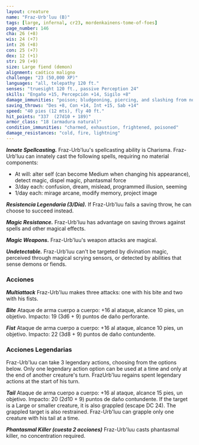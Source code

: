 ```yaml
---
layout: creature
name: "Fraz-Urb'luu (B)"
tags: [large, infernal, cr23, mordenkainens-tome-of-foes]
page_number: 146
cha: 26 (+8)
wis: 24 (+7)
int: 26 (+8)
con: 25 (+7)
dex: 12 (+1)
str: 29 (+9)
size: Large fiend (demon)
alignment: caótico maligno
challenge: "23 (50,000 XP)"
languages: "all, telepathy 120 ft."
senses: "truesight 120 ft., passive Perception 24"
skills: "Engaño +15, Percepción +14, Sigilo +8"
damage_immunities: "poison; bludgeoning, piercing, and slashing from nonmagical attacks"
saving_throws: "Des +8, Con +14, Int +15, Sab +14"
speed: "40 pies (12 mts), fly 40 ft."
hit_points: "337  (27d10 + 189)"
armor_class: "18 (armadura natural)"
condition_immunities: "charmed, exhaustion, frightened, poisoned"
damage_resistances: "cold, fire, lightning"
---
```


***Innate Spellcasting.*** Fraz-Urb'luu's spellcasting ability is Charisma. Fraz-Urb'luu can innately cast the following spells, requiring no material components:
* At will: alter self (can become Medium when changing his appearance), detect magic, dispel magic, phantasmal force
* 3/day each: confusion, dream, mislead, programmed illusion, seeming
* 1/day each: mirage arcane, modify memory, project image

***Resistencia Legendaria (3/Día).*** If Fraz-Urb'luu fails a saving throw, he can choose to succeed instead.

***Magic Resistance.*** Fraz-Urb'luu has advantage on saving throws against spells and other magical effects.

***Magic Weapons.*** Fraz-Urb'luu's weapon attacks are magical.

***Undetectable.*** Fraz-Urb'luu can't be targeted by divination magic, perceived through magical scrying sensors, or detected by abilities that sense demons or fiends.

### Acciones

***Multiattack*** Fraz-Urb'luu makes three attacks: one with his bite and two with his fists.

***Bite*** Ataque de arma cuerpo a cuerpo: +16 al ataque, alcance 10 pies, un objetivo. Impacto: 19 (3d6 + 9) puntos de daño perforante.

***Fist*** Ataque de arma cuerpo a cuerpo: +16 al ataque, alcance 10 pies, un objetivo. Impacto: 22 (3d8 + 9) puntos de daño contundente.

### Acciones Legendarias

Fraz-Urb'luu can take 3 legendary actions, choosing from the options below. Only one legendary action option can be used at a time and only at the end of another creature's turn. FrazUrb'luu regains spent legendary actions at the start of his turn.

***Tail*** Ataque de arma cuerpo a cuerpo: +16 al ataque, alcance 15 pies, un objetivo. Impacto: 20 (2d10 + 9) puntos de daño contundente. If the target is a Large or smaller creature, it is also grappled (escape DC 24). The grappled target is also restrained. Fraz-Urb'luu can grapple only one creature with his tail at a time.

***Phantasmal Killer (cuesta 2 acciones)*** Fraz-Urb'luu casts phantasmal killer, no concentration required.